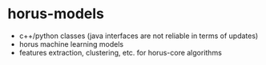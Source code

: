 # horus-models
- c++/python classes (java interfaces are not reliable in terms of updates)
- horus machine learning models
- features extraction, clustering, etc. for horus-core algorithms
